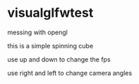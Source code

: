 # visualglfwtest
messing with opengl 

this is a simple spinning cube

use up and down to change the fps

use right and left to change camera angles
